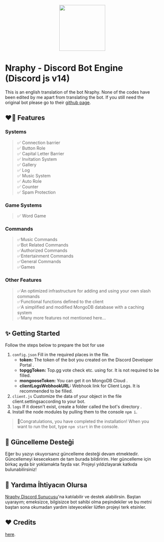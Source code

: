 
<p align="center">
  <img width="150" height="150" href="https://discord.com/oauth2/authorize?client_id=700959962452459550&permissions=8&redirect_uri=https://discord.gg/VppTU9h&scope=applications.commands%20bot&response_type=code" src="https://cdn.discordapp.com/attachments/801418986809589771/1007426236894691378/Narpitti.png">
</p>

# Nraphy - Discord Bot Engine (Discord js v14)
This is an english translation of the bot Nraphy. None of the codes have been edited by me apart from translating the bot. If you still need the original bot please go to their [github page](https://github.com/RFKaya/Nraphy>git).
## ❤️‍🔥 Features

### Systems
> ✅ Connection barrier<br>
> ✅ Button Role<br>
> ✅ Capital Letter Barrier<br>
> ✅ Invitation System<br>
> ✅ Gallery<br>
> ✅ Log<br>
> ✅ Music System<br>
> ✅ Auto Role<br>
> ✅ Counter<br>
> ✅ Spam Protection <br>

### Game Systems
> ✅ Word Game<br>

### Commands
>✅Music Commands<br>
>✅Bot Related Commands<br>
>✅Authorized Commands<br>
>✅Entertainment Commands<br>
>✅General Commands<br>
>✅Games<br>

### Other Features
>✅An optimized infrastructure for adding and using your own slash commands<br>
>✅Functional functions defined to the client<br>
>✅A simplified and modified MongoDB database with a caching system<br>
>✅Many more features not mentioned here...<br>

## ✨ Getting Started
Follow the steps below to prepare the bot for use

1. `config.json` Fill in the required places in the file.<br>
   * **token:** The token of the bot you created on the Discord Developer Portal .<br>
   * **topggToken:** Top.gg vote check etc. using for. It is not required to be filled.<br>
   * **mongooseToken:** You can get it on MongoDB Cloud .
   * **clientLogsWebhookURL:** Webhook link for Client Logs. It is recommended to be filled.
2. `client.js` Customize the data of your object in the file client.settingsaccording to your bot.
3. `logs` If it doesn't exist, create a folder called the bot's directory .
4. Install the node modules by pulling them to the console `npm i`.
> 🎉Congratulations, you have completed the installation! When you want to run the bot, type `npm start` in the console.

## 🔔 Güncelleme Desteği
Eğer bu yazıyı okuyorsanız güncelleme desteği devam etmektedir. Güncellemeyi keseceksem de tam burada bildiririm. Her güncelleme için birkaç ayda bir yoklamakta fayda var. Projeyi yıldızlayarak katkıda bulunabilirsiniz!

## 💞 Yardıma İhtiyacın Olursa
[Nraphy Discord Sunucusu](https://discord.gg/JhasTMZr2A)'na katılabilir ve destek alabilirsin. Baştan uyarayım; emeksizce, bilgisizce bot sahibi olma peşindekiler ve bu metni baştan sona okumadan yardım isteyecekler lütfen projeyi terk etsinler.

## ❤️ Credits
[here](https://github.com/RFKaya/Nraphy#%EF%B8%8F-ayr%C4%B1ca-te%C5%9Fekk%C3%BCrler).
